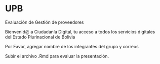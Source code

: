 # UPB
Evaluación de Gestión de proveedores

Bienvenid@ a Ciudadanía Digital, tu acceso a todos los servicios digitales del Estado Plurinacional de Bolivia

Por Favor, agregar nombre de los integrantes del grupo y correos

Subir el archivo .Rmd para evaluar la presentación.


